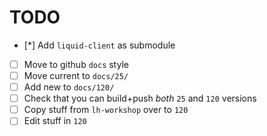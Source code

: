# TODO

- [*] Add `liquid-client` as submodule
- [ ] Move to github `docs` style
- [ ] Move current to `docs/25/`
- [ ] Add  new to `docs/120/`
- [ ] Check that you can build+push *both* `25` and `120` versions
- [ ] Copy stuff from `lh-workshop` over to `120`
- [ ] Edit stuff in `120`
